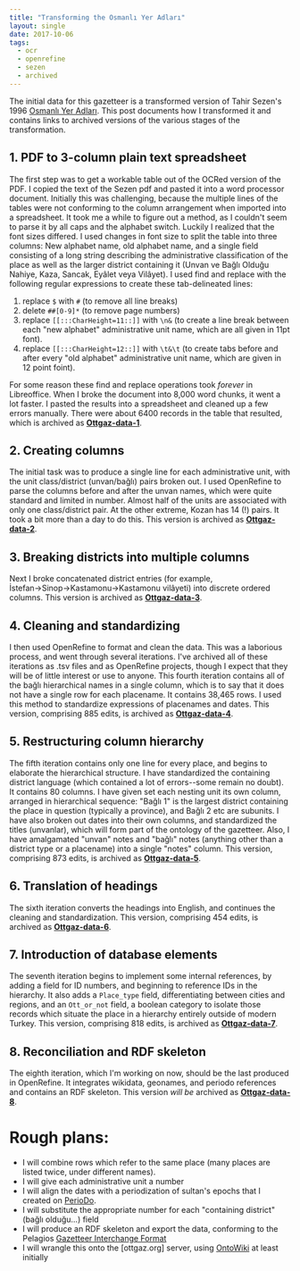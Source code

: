 ```yaml
---
title: "Transforming the Osmanlı Yer Adları"
layout: single
date: 2017-10-06
tags:
  - ocr
  - openrefine
  - sezen
  - archived
---
```


The initial data for this gazetteer is a transformed version of Tahir Sezen's 1996 [Osmanlı Yer Adları](http://www.os-ar.com/osmanli_yer_isimleri.pdf). This post documents how I transformed it and contains links to archived versions of the various stages of the transformation.

## 1. PDF to 3-column plain text spreadsheet
The first step was to get a workable table out of the OCRed version of the PDF. I copied the text of the Sezen pdf and pasted it into a word processor document. Initially this was challenging, because the multiple lines of the tables were not conforming to the column arrangement when imported into a spreadsheet. It took me a while to figure out a method, as I couldn't seem to parse it by all caps and the alphabet switch. Luckily I realized that the font sizes differed. I used changes in font size to split the table into three columns: New alphabet name, old alphabet name, and a single field consisting of a long string describing the administrative classification of the place as well as the larger district containing it (Unvan ve Bağlı Olduğu Nahiye, Kaza, Sancak, Eyâlet veya Vilâyet). I used find and replace with the following regular expressions to create these tab-delineated lines:

1. replace `$` with `#` (to remove all line breaks)
2. delete `##[0-9]*` (to remove page numbers)
3. replace `[[:::CharHeight=11::]]` with `\n&` (to create a line break between each "new alphabet" administrative unit name, which are all given in 11pt font).
4. replace `[[:::CharHeight=12::]]` with `\t&\t` (to create tabs before and after every "old alphabet" administrative unit name, which are given in 12 point foint).

For some reason these find and replace operations took _forever_ in Libreoffice. When I broke the document into 8,000 word chunks, it went a lot faster. I pasted the results into a spreadsheet and cleaned up a few errors manually. There were about 6400 records in the table that resulted, which is archived as **[Ottgaz-data-1](https://github.com/whanley/Ottoman-Gazetteer/blob/master/data/archived-versions/ottgaz-data-1.csv)**.

## 2. Creating columns
The initial task was to produce a single line for each administrative unit, with the unit class/district (unvan/bağlı) pairs broken out. I used OpenRefine to parse the columns before and after the unvan names, which were quite standard and limited in number. Almost half of the units are associated with only one class/district pair. At the other extreme, Kozan has 14 (!) pairs. It took a bit more than a day to do this. This version is archived as **[Ottgaz-data-2](https://github.com/whanley/Ottoman-Gazetteer/blob/master/data/archived-versions/ottgaz-data-2.tsv)**.

## 3. Breaking districts into multiple columns
Next I broke concatenated district entries (for example, İstefan→Sinop→Kastamonu→Kastamonu vilâyeti) into discrete ordered columns. This version is archived as **[Ottgaz-data-3](https://github.com/whanley/Ottoman-Gazetteer/blob/master/data/archived-versions/ottgaz-data-3.tsv)**.

## 4. Cleaning and standardizing
I then used OpenRefine to format and clean the data. This was a laborious process, and went through several iterations. I've archived all of these iterations as .tsv files and as OpenRefine projects, though I expect that they will be of little interest or use to anyone. This fourth iteration contains all of the bağlı hierarchical names in a single column, which is to say that it does not have a single row for each placename. It contains 38,465 rows. I used this method to standardize expressions of placenames and dates. This version, comprising 885 edits, is archived as **[Ottgaz-data-4](https://github.com/whanley/Ottoman-Gazetteer/blob/master/data/archived-versions/ottgaz-data-4.tsv)**.

## 5. Restructuring column hierarchy
The fifth iteration contains only one line for every place, and begins to elaborate the hierarchical structure. I have standardized the containing district language (which contained a lot of errors--some remain no doubt). It contains 80 columns. I have given set each nesting unit its own column, arranged in hierarchical sequence: "Bağlı 1" is the largest district containing the place in question (typically a province), and Bağlı 2 etc are subunits. I have also broken out dates into their own columns, and standardized the titles (unvanlar), which will form part of the ontology of the gazetteer. Also, I have amalgamated "unvan" notes and "bağlı" notes (anything other than a district type or a placename) into a single "notes" column. This version, comprising 873 edits, is archived as **[Ottgaz-data-5](https://github.com/whanley/Ottoman-Gazetteer/blob/master/data/archived-versions/ottgaz-data-5.tsv)**.
<!-- account for multiple initial place name columns? -->

## 6. Translation of headings
The sixth iteration converts the headings into English, and continues the cleaning and standardization. This version, comprising 454 edits, is archived as **[Ottgaz-data-6](https://github.com/whanley/Ottoman-Gazetteer/blob/master/data/archived-versions/ottgaz-data-6.tsv)**.

## 7. Introduction of database elements
The seventh iteration begins to implement some internal references, by adding a field for ID numbers, and beginning to reference IDs in the hierarchy. It also adds a `Place_type` field, differentiating between cities and regions, and an `Ott_or_not` field, a boolean category to isolate those records which situate the place in a hierarchy entirely outside of modern Turkey. This version, comprising 818 edits, is archived as **[Ottgaz-data-7](https://github.com/whanley/Ottoman-Gazetteer/blob/master/data/archived-versions/ottgaz-data-7.tsv)**.

## 8. Reconciliation and RDF skeleton
The eighth iteration, which I'm working on now, should be the last produced in OpenRefine. It integrates wikidata, geonames, and periodo references and contains an RDF skeleton. This version *will be* archived as **[Ottgaz-data-8](https://github.com/whanley/Ottoman-Gazetteer/blob/master/data/archived-versions/ottgaz-data-7.tsv)**.

# Rough plans:
- I will combine rows which refer to the same place (many places are listed twice, under different names).
- I will give each administrative unit a number
- I will align the dates with a periodization of sultan's epochs that I created on [PerioDo](perio.do).
- I will substitute the appropriate number for each "containing district" (bağlı olduğu...) field
- I will produce an RDF skeleton and export the data, conforming to the Pelagios [Gazetteer Interchange Format](https://github.com/pelagios/pelagios-cookbook/wiki/Pelagios-Gazetteer-Interconnection-Format)
- I will wrangle this onto the [ottgaz.org] server, using [OntoWiki](http://r.duckduckgo.com/l/?kh=-1&uddg=http%3A%2F%2Faksw.org%2FProjects%2FOntoWiki) at least initially
